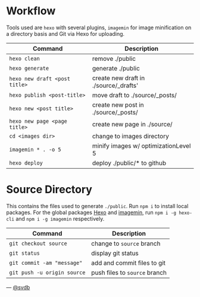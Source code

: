 # Workflow

Tools used are `hexo` with several plugins, `imagemin` for image minification on a directory basis and Git via Hexo for uploading.

| Command                              | Description                          |
|--------------------------------------|--------------------------------------|
| `hexo clean`                         | remove ./public                      |
| `hexo generate`                      | generate ./public                    |
| `hexo new draft <post title>`        | create new draft in ./source/_drafts'|
| `hexo publish <post-title>`          | move draft to ./source/_posts/       |
| `hexo new <post title>`              | create new post in ./source/_posts/  |
| `hexo new page <page title>`         | create new page in ./source/         |
| `cd <images dir>`                    | change to images directory           |
| `imagemin * . -o 5`                  | minify images w/ optimizationLevel 5 |
| `hexo deploy`                        | deploy ./public/* to github          |

# Source Directory

This contains the files used to generate `./public`. Run `npm i` to install local packages. For the global packages [Hexo](https://github.com/hexojs/hexo) and [imagemin](https://github.com/imagemin/imagemin), run `npm i -g hexo-cli` and `npm i -g imagemin` respectively.

| Command                              | Description                          |
|--------------------------------------|--------------------------------------|
| `git checkout source`                | change to `source` branch            |
| `git status`                         | display git status                   |
| `git commit -am "message"`           | add and commit files to git          |
| `git push -u origin source`          | push files to `source` branch        |

&mdash; [@svdb](https://twitter.com/svdb)
